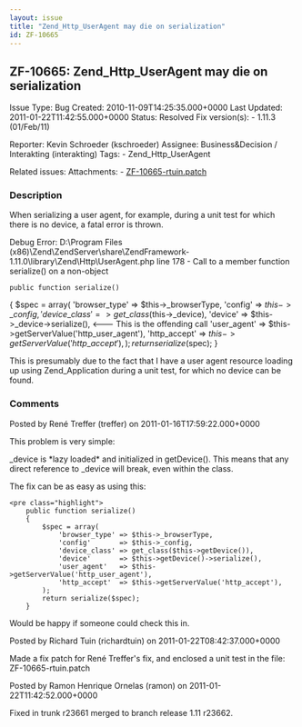 ```yaml
---
layout: issue
title: "Zend_Http_UserAgent may die on serialization"
id: ZF-10665
---
```


ZF-10665: Zend\_Http\_UserAgent may die on serialization
--------------------------------------------------------

 Issue Type: Bug Created: 2010-11-09T14:25:35.000+0000 Last Updated: 2011-01-22T11:42:55.000+0000 Status: Resolved Fix version(s): - 1.11.3 (01/Feb/11)
 
 Reporter:  Kevin Schroeder (kschroeder)  Assignee:  Business&Decision / Interakting (interakting)  Tags: - Zend\_Http\_UserAgent
 
 Related issues: 
 Attachments: - [ZF-10665-rtuin.patch](/issues/secure/attachment/13607/ZF-10665-rtuin.patch)
 
### Description

When serializing a user agent, for example, during a unit test for which there is no device, a fatal error is thrown.

Debug Error: D:\\Program Files (x86)\\Zend\\ZendServer\\share\\ZendFramework-1.11.0\\library\\Zend\\Http\\UserAgent.php line 178 - Call to a member function serialize() on a non-object

 
    public function serialize()


{ $spec = array( 'browser\_type' => $this->\_browserType, 'config' => $this->\_config, 'device\_class' => get\_class($this->\_device), 'device' => $this->\_device->serialize(), <--- This is the offending call 'user\_agent' => $this->getServerValue('http\_user\_agent'), 'http\_accept' => $this->getServerValue('http\_accept'), ); return serialize($spec); }

This is presumably due to the fact that I have a user agent resource loading up using Zend\_Application during a unit test, for which no device can be found.

 

 

### Comments

Posted by René Treffer (treffer) on 2011-01-16T17:59:22.000+0000

This problem is very simple:

\_device is \*lazy loaded\* and initialized in getDevice(). This means that any direct reference to \_device will break, even within the class.

The fix can be as easy as using this:

 
    <pre class="highlight">
        public function serialize()
        {
            $spec = array(
                'browser_type' => $this->_browserType,
                'config'       => $this->_config,
                'device_class' => get_class($this->getDevice()),
                'device'       => $this->getDevice()->serialize(),
                'user_agent'   => $this->getServerValue('http_user_agent'),
                'http_accept'  => $this->getServerValue('http_accept'),
            );
            return serialize($spec);
        }


Would be happy if someone could check this in.

 

 

Posted by Richard Tuin (richardtuin) on 2011-01-22T08:42:37.000+0000

Made a fix patch for René Treffer's fix, and enclosed a unit test in the file: ZF-10665-rtuin.patch

 

 

Posted by Ramon Henrique Ornelas (ramon) on 2011-01-22T11:42:52.000+0000

Fixed in trunk r23661 merged to branch release 1.11 r23662.

 

 